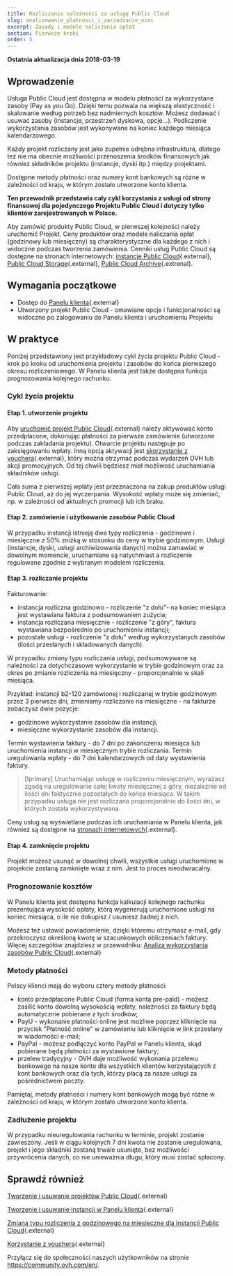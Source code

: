 ```yaml
---
title: Rozliczanie należności za usługę Public Cloud
slug: analizowanie_platnosci_i_zarzadzanie_nimi
excerpt: Zasady i modele naliczania opłat
section: Pierwsze kroki
order: 5
---
```


**Ostatnia aktualizacja dnia 2018-03-19**

## Wprowadzenie

Usługa Public Cloud jest dostępna w modelu płatności za wykorzystane zasoby (Pay as you Go). Dzięki temu pozwala na większą elastyczność i skalowanie według potrzeb bez nadmiernych kosztów. Możesz dodawać i usuwać zasoby (instancje, przestrzeń dyskowa, opcje…). Podliczenie wykorzystania zasobów jest wykonywane na koniec każdego miesiąca kalendarzowego.

Każdy projekt rozliczany jest jako zupełnie odrębna infrastruktura, dlatego też nie ma obecnie możliwości przenoszenia środków finansowych jak również składników projektu (instancje, dyski itp.) między projektami.

Dostępne metody płatności oraz numery kont bankowych są różne w zależności od kraju, w którym zostało utworzone konto klienta.

**Ten przewodnik przedstawia cały cykl korzystania z usługi od strony finansowej dla pojedynczego Projektu Public Cloud i dotyczy tylko klientów zarejestrowanych w Polsce.**

Aby zamówić produkty Public Cloud, w pierwszej kolejności należy uruchomić Projekt. Ceny produktów oraz modele naliczania opłat (godzinowy lub miesięczny) są charakterystyczne dla każdego z nich i widoczne podczas tworzenia zamówienia. Cenniki usług Public Cloud są dostępne na stronach internetowych: [instancje Public Cloud](https://www.ovh.pl/public-cloud/instances/cennik/){.external}, [Public Cloud Storage](https://www.ovh.pl/public-cloud/storage/object-storage/){.external}, [Public Cloud Archive](https://www.ovh.pl/public-cloud/storage/cloud-archive/){.extrenal}.


## Wymagania początkowe

- Dostęp do [Panelu klienta](https://www.ovh.com/auth/?action=gotomanager){.external}
- Utworzony projekt Public Cloud - omawiane opcje i funkcjonalności są widoczne po zalogowaniu do Panelu klienta i uruchomieniu Projektu


## W praktyce

Poniżej przedstawiony jest przykładowy cykl życia projektu Public Cloud - krok po kroku od uruchomienia projektu i zasobów do końca pierwszego okresu rozliczeniowego. 
W Panelu klienta jest także dostępna funkcja prognozowania kolejnego rachunku.


### Cykl życia projektu

#### Etap 1. utworzenie projektu

Aby [uruchomić projekt Public Cloud](https://docs.ovh.com/pl/public-cloud/tworzenie-usuwanie-projektow/){.external} należy aktywować konto przedpłacone, dokonując płatności za pierwsze zamówienie (utworzone podczas zakładania projektu). Otwarcie projektu następuje po zaksięgowaniu wpłaty. Inną opcją aktywacji jest [skorzystanie z vouchera](https://docs.ovh.com/pl/public-cloud/korzystanie-z-vouchera/){.external}, który można otrzymać podczas wydarzeń OVH lub akcji promocyjnych. Od tej chwili będziesz miał możliwość uruchamiania składników usługi.

Cała suma z pierwszej wpłaty jest przeznaczona na zakup produktów usługi Public Cloud, aż do jej wyczerpania. Wysokość wpłaty może się zmieniać, np. w zależności od aktualnych promocji lub ich braku.



#### Etap 2. zamówienie i użytkowanie zasobów Public Cloud

W przypadku instancji istnieją dwa typy rozliczenia - godzinowe i miesięczne z 50% zniżką w stosunku do ceny w trybie godzinowym.
Usługi (instancje, dyski, usługi archiwizowania danych)  można zamawiać w dowolnym momencie, uruchamiane są natychmiast a rozliczenie regulowane zgodnie z wybranym modelem rozliczenia.



#### Etap 3. rozliczanie projektu

Fakturowanie:
- instancja rozliczna godzinowo - rozliczenie "z dołu"- na koniec miesiąca jest wystawiana faktura z podsumowaniem zużycia;
- instancja rozliczana miesięcznie - rozliczenie "z góry", faktura wystawiana bezpośrednio po uruchomieniu instancji;
- pozostałe usługi - rozliczenie "z dołu" według wykorzystanych zasobów (ilości przesłanych i składowanych danych).

W przypadku zmiany typu rozliczania usługi, podsumowywane są należności za dotychczasowe wykorzystanie w trybie godzinowym oraz za okres po zmianie rozliczenia na miesięczny - proporcjonalnie w skali miesiąca.

Przykład: instancji b2-120 zamówionej i rozliczanej w trybie godzinowym przez 3 pierwsze dni, zmieniamy rozliczanie na miesięczne - na fakturze zobaczysz dwie pozycje:
- godzinowe wykorzystanie zasobów dla instancji,
- miesięczne wykorzystanie zasobów dla instancji.

Termin wystawienia faktury - do 7 dni po zakończeniu miesiąca lub uruchomienia instancji w miesięcznym trybie rozliczania.
Termin uregulowania wpłaty - do 7 dni kalendarzowych od daty wystawienia faktury.

> [!primary]
> Uruchamiając usługę w rozliczeniu miesięcznym, wyrażasz zgodę na uregulowanie całej kwoty miesięcznej z góry, niezależnie od ilości dni faktycznie pozostałych do końca miesiąca. 
> W takim przypadku usługa nie jest rozliczana proporcjonalnie do ilości dni, w których została wykorzystywana.
>

Ceny usług są wyświetlane podczas ich uruchamiania w Panelu klienta, jak również są dostępne na [stronach internetowych](https://www.ovh.pl/public-cloud/){.external}.

#### Etap 4. zamknięcie projektu
Projekt możesz usunąć w dowolnej chwili, wszystkie usługi uruchomione w projekcie zostaną zamknięte wraz z nim.
Jest to proces nieodwracalny.


### Prognozowanie kosztów
W Panelu klienta jest dostępna funkcja kalkulacji kolejnego rachunku prezentująca wysokość opłaty, którą wygenerują uruchomione usługi na koniec miesiąca, o ile nie dokupisz / usuniesz żadnej z nich.

Możesz też ustawić powiadomienie, dzięki któremu otrzymasz e-mail, gdy przekroczysz określoną kwotę w szacunkowych obliczeniach faktury.
Więcej szczegółów znajdziesz w przewodniku: [Analiza wykorzystania zasobów Public Cloud](https://docs.ovh.com/pl/public-cloud/analiza-zasobow-public-cloud){.external}


### Metody płatności

Polscy klienci mają do wyboru cztery metody płatności:

- konto przedpłacone Public Cloud (forma konta pre-paid) - możesz zasilić konto dowolną wysokością wpłaty, należności za faktury będą automatycznie pobierane z tych środków;
- PayU - wykonanie płatności online jest możliwe poprzez kliknięcie na przycisk "Płatność online" w zamówieniu lub kliknięcie w link przesłany w wiadomości e-mail;
- PayPal - możesz podłączyć konto PayPal w Panelu klienta, skąd pobierane będą płatności za wystawione faktury;
- przelew tradycyjny - OVH daje możliwość wykonania przelewu bankowego na nasze konto dla wszystkich klientów korzystających z kont bankowych oraz dla tych, którzy płacą za nasze usługi za pośrednictwem poczty.

Pamiętaj, metody płatności i numery kont bankowych mogą być różne w zależności od kraju, w którym zostało utworzone konto klienta.

### Zadłużenie projektu

W przypadku nieuregulowania rachunku w terminie, projekt zostanie zawieszony.
Jeśli w ciągu kolejnych 7 dni kwota nie zostanie uregulowana, projekt i jego składniki zostaną trwale usunięte, bez możliwości przywrócenia danych, co nie unieważnia długu, który musi zostać spłacony.



## Sprawdź również

[Tworzenie i usuwanie projektów Public Cloud](https://docs.ovh.com/pl/public-cloud/tworzenie-usuwanie-projektow/){.external}

[Tworzenie i usuwanie instancji w Panelu klienta](https://docs.ovh.com/pl/public-cloud/tworzenie_instancji_w_panelu_klienta_ovh/){.external}

[Zmiana typu rozliczenia z godzinowego na miesięczne dla instancji Public Cloud](https://docs.ovh.com/pl/public-cloud/zmiana-typu-rozliczenia/){.external}

[Korzystanie z vouchera](https://docs.ovh.com/pl/public-cloud/korzystanie-z-vouchera/){.external}


Przyłącz się do społeczności naszych użytkowników na stronie <https://community.ovh.com/en/>.
